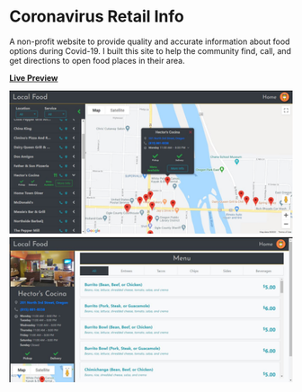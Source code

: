 # Coronavirus Retail Info

A non-profit website to provide quality and accurate information about food options during Covid-19. I built this site to help the community find, call, and get directions to open food places in their area.

**[Live Preview](https://obsessive-coder.github.io/retail-info/)**

<img src="./home.jpg" />

<img src="./details.jpg" />